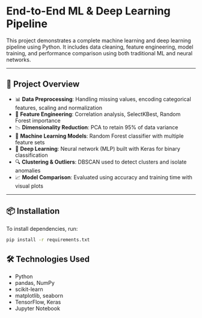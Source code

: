 # End-to-End ML & Deep Learning Pipeline

This project demonstrates a complete machine learning and deep learning pipeline using Python. It includes data cleaning, feature engineering, model training, and performance comparison using both traditional ML and neural networks.

---

## 🚀 Project Overview

- 📊 **Data Preprocessing**: Handling missing values, encoding categorical features, scaling and normalization
- 🧠 **Feature Engineering**: Correlation analysis, SelectKBest, Random Forest importance
- 📉 **Dimensionality Reduction**: PCA to retain 95% of data variance
- 🌲 **Machine Learning Models**: Random Forest classifier with multiple feature sets
- 🤖 **Deep Learning**: Neural network (MLP) built with Keras for binary classification
- 🔍 **Clustering & Outliers**: DBSCAN used to detect clusters and isolate anomalies
- 📈 **Model Comparison**: Evaluated using accuracy and training time with visual plots

---

## 📦 Installation

To install dependencies, run:

```bash
pip install -r requirements.txt
```

## 🛠 Technologies Used
- Python
- pandas, NumPy
- scikit-learn
- matplotlib, seaborn
- TensorFlow, Keras
- Jupyter Notebook
